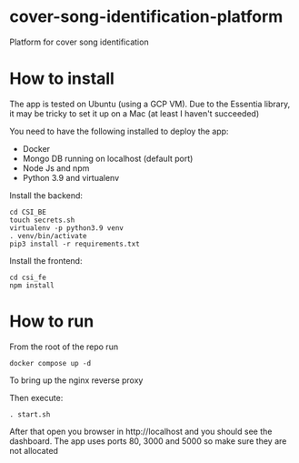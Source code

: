 # cover-song-identification-platform
Platform for cover song identification

# How to install
The app is tested on Ubuntu (using a GCP VM). Due to the Essentia library, it may be tricky to set it up on a Mac (at least I haven't succeeded)

You need to have the following installed to deploy the app:
* Docker
* Mongo DB running on localhost (default port)
* Node Js and npm
* Python 3.9 and virtualenv

Install the backend:

```shell
cd CSI_BE
touch secrets.sh
virtualenv -p python3.9 venv
. venv/bin/activate
pip3 install -r requirements.txt
```

Install the frontend:
```shell
cd csi_fe
npm install
```

# How to run

From the root of the repo run 
```shell
docker compose up -d
```
To bring up the nginx reverse proxy

Then execute:
```shell
. start.sh
```

After that open you browser in http://localhost and you should see the dashboard.
The app uses ports 80, 3000 and 5000 so make sure they are not allocated
